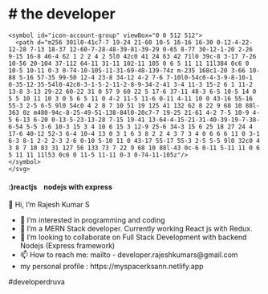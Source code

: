 <h1># the developer </h1>
<svg xmlns="http://www.w3.org/2000/svg" style="display: none;">

    <symbol id="icon-account-group" viewBox="0 0 512 512">
      <path d="m256 301l0-41c7-7 19-24 21-60 10-5 16-16 16-30 0-12-4-22-12-28 7-13 18-37 12-60-7-28-48-39-81-39-29 0-65 8-77 30-12-1-20 2-26 9-15 16-8 46-4 62 1 2 2 4 2 5l0 42c0 41 24 63 42 71l0 39c-8 3-17 7-26 10-56 20-104 37-112 64-11 31-11 102-11 105 0 6 5 11 11 11l384 0c6 0 10-5 10-11 0-3 0-74-10-105-11-31-69-48-139-74z m-235 168c1-20 3-66 10-88 5-16 57-35 99-50 12-4 23-8 34-12 4-2 7-6 7-10l0-54c0-4-3-9-8-10-1 0-35-12-35-54l0-42c0-3-1-5-2-11-2-8-9-34-2-41 3-4 11-3 15-2 6 1 11-2 13-8 3-13 29-22 60-22 31 0 57 9 60 22 5 17-6 37-11 48-3 6-5 10-5 14 0 5 5 10 11 10 3 0 5 6 5 11 0 4-2 11-5 11-6 0-11 4-11 10 0 43-16 55-16 55-3 2-5 6-5 9l0 54c0 4 2 8 7 10 51 19 125 41 132 62 8 22 9 68 10 88l-363 0z m480-94c-8-25-49-51-138-84l0-20c7-7 19-25 21-61 4-2 7-5 10-9 4-5 6-13 6-20 0-13-5-23-13-28 7-15 19-41 13-64-4-15-21-31-40-39-19-7-38-6-54 5-5 3-6 10-3 15 3 4 10 6 15 3 12-9 25-6 34-3 15 6 25 18 27 24 4 17-6 40-12 52-3 6-4 10-4 13 0 3 1 6 3 8 2 2 4 3 7 3 4 0 6 6 6 11 0 3-1 6-3 8-1 2-2 2-3 2-6 0-10 5-10 11 0 43-17 55-17 55-3 2-5 5-5 9l0 32c0 4 3 8 7 10 83 31 127 56 133 73 7 22 9 68 10 88l-43 0c-6 0-11 5-11 11 0 6 5 11 11 11l53 0c6 0 11-5 11-11 0-3 0-74-11-105z"/>
    </symbol>
    </svg>
<h4>:)reactjs &nbsp;&nbsp; nodejs with express</h4>
<p>👋 Hi, I’m Rajesh Kumar S </p>
<ul>
  <li>👀 I’m interested in programming and coding </li>
  <li>🌱 I’m a MERN Stack developer. Currently working React js with Redux.</li>
  <li>💞️ I’m looking to collaborate on Full Stack Development with backend Nodejs (Express framework)</li>
  <li>📫 How to reach me: mailto - developer.rajeshkumars@gmail.com</li>
  <li> my personal profile : https://myspacerksann.netlify.app</li>
</ul>
<p> #developerdruva</p>

<!---
developerdruva/developerdruva is a ✨ special ✨ repository because its `README.md` (this file) appears on your GitHub profile.
You can click the Preview link to take a look at your changes.
--->

